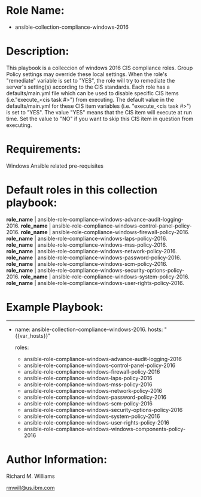 # Role Name:
- ansible-collection-compliance-windows-2016

# Description:
This playbook is a colleccion of windows 2016 CIS compliance roles. Group
Policy settings may override these local settings. When the role's "remediate"
variable is set to "YES", the role will try to remediate the server's setting(s)
according to the CIS standards.  Each role has a defaults/main.yml file which
can be used to disable specific CIS items (i.e."execute_<cis task #>") from
executing. The default value in the defaults/main.yml for these CIS item
variables (i.e. "execute_<cis task #>") is set to "YES". The value "YES" means
that the CIS item will execute at run time. Set the value to "NO" if you want to
skip this CIS item in question from executing.

# Requirements:
Windows Ansible related pre-requisites

# Default roles in this collection playbook:
__role_name__ | ansible-role-compliance-windows-advance-audit-logging-2016.
__role_name__ | ansible-role-compliance-windows-control-panel-policy-2016.
__role_name__ | ansible-role-compliance-windows-firewall-policy-2016.
__role_name__ | ansible-role-compliance-windows-laps-policy-2016.
__role_name__ | ansible-role-compliance-windows-mss-policy-2016.
__role_name__ | ansible-role-compliance-windows-network-policy-2016.
__role_name__ | ansible-role-compliance-windows-password-policy-2016.
__role_name__ | ansible-role-compliance-windows-scm-policy-2016.
__role_name__ | ansible-role-compliance-windows-security-options-policy-2016.
__role_name__ | ansible-role-compliance-windows-system-policy-2016.
__role_name__ | ansible-role-compliance-windows-user-rights-policy-2016.


# Example Playbook:
---
 - name: ansible-collection-compliance-windows-2016.
   hosts: "{{var_hosts}}"

   roles:
   - ansible-role-compliance-windows-advance-audit-logging-2016
   - ansible-role-compliance-windows-control-panel-policy-2016
   - ansible-role-compliance-windows-firewall-policy-2016
   - ansible-role-compliance-windows-laps-policy-2016
   - ansible-role-compliance-windows-mss-policy-2016
   - ansible-role-compliance-windows-network-policy-2016
   - ansible-role-compliance-windows-password-policy-2016
   - ansible-role-compliance-windows-scm-policy-2016
   - ansible-role-compliance-windows-security-options-policy-2016
   - ansible-role-compliance-windows-system-policy-2016
   - ansible-role-compliance-windows-user-rights-policy-2016
   - ansible-role-compliance-windows-windows-components-policy-2016


# Author Information:
Richard M. Williams

rmwill@us.ibm.com

